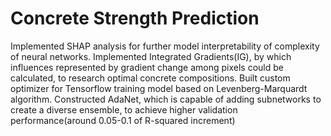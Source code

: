 # Concrete Strength Prediction

Implemented SHAP analysis for further model interpretability of complexity of neural networks.
Implemented Integrated Gradients(IG), by which influences represented by gradient change among pixels could be calculated, to research optimal concrete compositions.
Built custom optimizer for Tensorflow training model based on Levenberg-Marquardt algorithm.
Constructed AdaNet, which is capable of adding subnetworks to create a diverse ensemble, to achieve higher validation performance(around 0.05-0.1 of R-squared increment)
